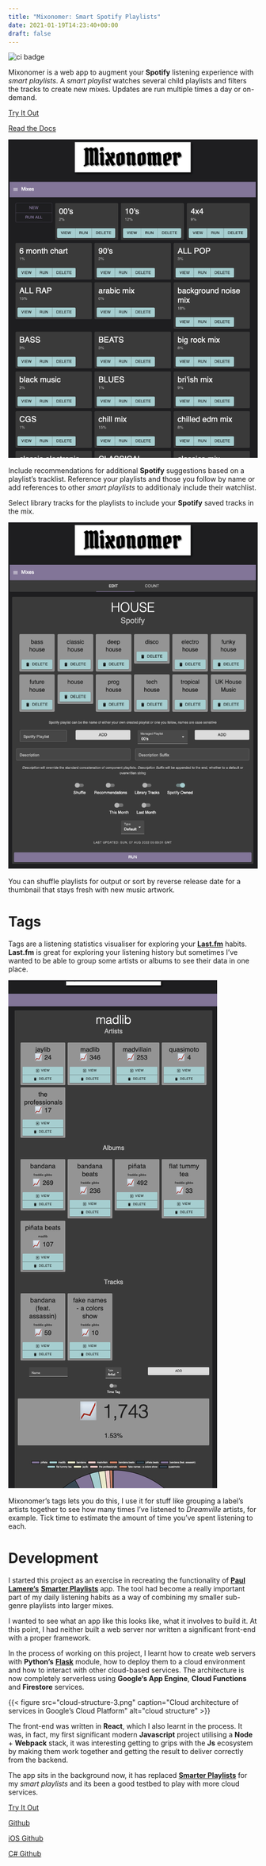 ```yaml
---
title: "Mixonomer: Smart Spotify Playlists"
date: 2021-01-19T14:23:40+00:00
draft: false
---
```


![ci badge](https://github.com/sarsoo/mixonomer/workflows/test%20and%20deploy/badge.svg)

Mixonomer is a web app to augment your __Spotify__ listening experience with _smart playlists_. A _smart playlist_ watches several child playlists and filters the tracks to create new mixes. Updates are run multiple times a day or on-demand.

[Try It Out](https://mixonomer.sarsoo.xyz/)

[Read the Docs](https://docs.mixonomer.sarsoo.xyz/)

![playlist list](Playlists.png)

Include recommendations for additional __Spotify__ suggestions based on a playlist’s tracklist. Reference your playlists and those you follow by name or add references to other _smart playlists_ to additionaly include their watchlist.

Select library tracks for the playlists to include your __Spotify__ saved tracks in the mix.

![playlist example](PlaylistExample.png)

You can shuffle playlists for output or sort by reverse release date for a thumbnail that stays fresh with new music artwork.

# Tags

Tags are a listening statistics visualiser for exploring your [__Last.fm__](https://last.fm) habits. __Last.fm__ is great for exploring your listening history but sometimes I’ve wanted to be able to group some artists or albums to see their data in one place.

![tag example](TagExample.png)

Mixonomer’s tags lets you do this, I use it for stuff like grouping a label’s artists together to see how many times I’ve listened to _Dreamville_ artists, for example. Tick time to estimate the amount of time you’ve spent listening to each.

# Development

I started this project as an exercise in recreating the functionality of [__Paul Lamere‘s__](https://twitter.com/plamere) [__Smarter Playlists__](http://playlistmachinery.com/) app. The tool had become a really important part of my daily listening habits as a way of combining my smaller sub-genre playlists into larger mixes.

I wanted to see what an app like this looks like, what it involves to build it. At this point, I had neither built a web server nor written a significant front-end with a proper framework.

In the process of working on this project, I learnt how to create web servers with __Python’s__ [__Flask__](https://flask.palletsprojects.com/en/1.1.x/) module, how to deploy them to a cloud environment and how to interact with other cloud-based services. The architecture is now completely serverless using __Google‘s App Engine__, __Cloud Functions__ and __Firestore__ services.

{{< figure src="cloud-structure-3.png" caption="Cloud architecture of services in Google’s Cloud Platform" alt="cloud structure" >}}

The front-end was written in __React__, which I also learnt in the process. It was, in fact, my first significant modern __Javascript__ project utilising a __Node__ + __Webpack__ stack, it was interesting getting to grips with the __Js__ ecosystem by making them work together and getting the result to deliver correctly from the backend.

The app sits in the background now, it has replaced [__Smarter Playlists__](http://playlistmachinery.com/) for my _smart playlists_ and its been a good testbed to play with more cloud services.

[Try It Out](https://mixonomer.sarsoo.xyz/)

[Github](https://github.com/Sarsoo/Mixonomer)

[iOS Github](https://github.com/Sarsoo/Mixonomer-iOS)

[C# Github](https://github.com/Sarsoo/Mixonomer.NET)